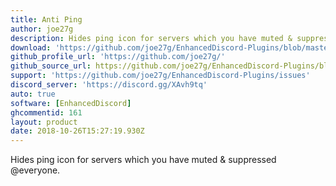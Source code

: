 ```yaml
---
title: Anti Ping
author: joe27g
description: Hides ping icon for servers which you have muted & suppressed @everyone.
download: 'https://github.com/joe27g/EnhancedDiscord-Plugins/blob/master/plugins/anti_ping.js'
github_profile_url: 'https://github.com/joe27g/'
github_source_url: https://github.com/joe27g/EnhancedDiscord-Plugins/blob/master/plugins/anti_ping.js
support: 'https://github.com/joe27g/EnhancedDiscord-Plugins/issues'
discord_server: 'https://discord.gg/XAvh9tq'
auto: true
software: [EnhancedDiscord]
ghcommentid: 161
layout: product
date: 2018-10-26T15:27:19.930Z
---
```

Hides ping icon for servers which you have muted & suppressed @everyone.